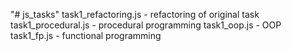 "# js_tasks" 
task1_refactoring.js - refactoring of original task
task1_procedural.js - procedural programming
task1_oop.js - OOP
task1_fp.js - functional programming